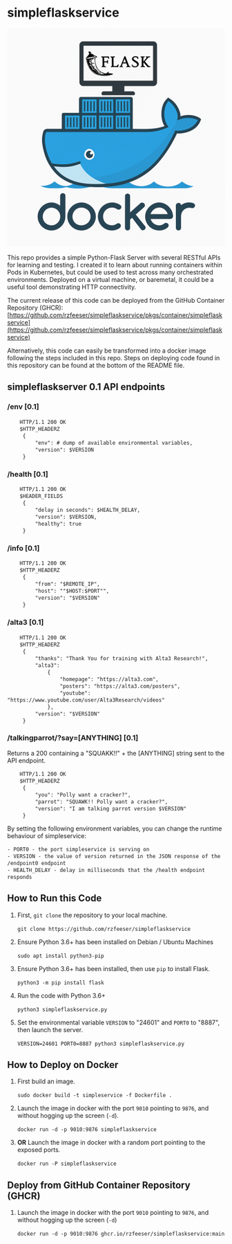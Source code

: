 # simpleflaskservice

![rzfeeser-simpleflaskservice](https://raw.githubusercontent.com/rzfeeser/simpleflaskservice/9120566295df958912f2eb97860175a2fb2a9bd1/images/rzfeeser-simpleflaskservice.png)

This repo provides a simple Python-Flask Server with several RESTful APIs for learning and testing. I created it to learn about running containers within Pods in Kubernetes, but could be used to test across many orchestrated environments. Deployed on a virtual machine, or baremetal, it could be a useful tool demonstrating HTTP connectivity.  

The current release of this code can be deployed from the GitHub Container Repository (GHCR): [https://github.com/rzfeeser/simpleflaskservice/pkgs/container/simpleflaskservice](https://github.com/rzfeeser/simpleflaskservice/pkgs/container/simpleflaskservice)

Alternatively, this code can easily be transformed into a docker image following the steps included in this repo. Steps on deploying code found in this repository can be found at the bottom of the README file.

## simpleflaskserver 0.1 API endpoints 

### /env [0.1]

        HTTP/1.1 200 OK
        $HTTP_HEADERZ
         {
             "env": # dump of available environmental variables,
             "version": $VERSION
         }


### /health [0.1]

        HTTP/1.1 200 OK
        $HEADER_FIELDS
         {
             "delay in seconds": $HEALTH_DELAY,
             "version": $VERSION,
             "healthy": true
         }


### /info [0.1]

        HTTP/1.1 200 OK
        $HTTP_HEADERZ
         {
             "from": "$REMOTE_IP",
             "host": ""$HOST:$PORT"",
             "version": "$VERSION"
         }


### /alta3 [0.1]

        HTTP/1.1 200 OK
        $HTTP_HEADERZ
         {
             "thanks": "Thank You for training with Alta3 Research!",
             "alta3":
                 {
                     "homepage": "https://alta3.com",
                     "posters": "https://alta3.com/posters",
                     "youtube": "https://www.youtube.com/user/Alta3Research/videos"
                 },
             "version": "$VERSION"
         }


### /talkingparrot/?say=[ANYTHING] [0.1]
Returns a 200 containing a "SQUAKK!!" + the [ANYTHING] string sent to the API endpoint.

        HTTP/1.1 200 OK
        $HTTP_HEADERZ
         {
             "you": "Polly want a cracker?",
             "parrot": "SQUAWK!! Polly want a cracker?",
             "version": "I am talking parrot version $VERSION"
         }


By setting the following environment variables, you can change the runtime behaviour of simpleservice:

    - PORT0 - the port simpleservice is serving on
    - VERSION - the value of version returned in the JSON response of the /endpoint0 endpoint
    - HEALTH_DELAY - delay in milliseconds that the /health endpoint responds

## How to Run this Code

1. First, `git clone` the repository to your local machine.

   `git clone https://github.com/rzfeeser/simpleflaskservice`

0. Ensure Python 3.6+ has been installed on Debian / Ubuntu Machines

    `sudo apt install python3-pip`

0. Ensure Python 3.6+ has been installed, then use `pip` to install Flask.

   `python3 -m pip install flask`

0. Run the code with Python 3.6+

    `python3 simpleflaskservice.py`
        
0. Set the environmental variable `VERSION` to "24601" and `PORT0` to "8887", then launch the server.

    `VERSION=24601 PORT0=8887 python3 simpleflaskservice.py`

## How to Deploy on Docker

1. First build an image.

    `sudo docker build -t simpleservice -f Dockerfile .`

0. Launch the image in docker with the port `9010` pointing to `9876`, and without hogging up the screen (`-d`).

    `docker run -d -p 9010:9876 simpleflaskservice`

0. **OR** Launch the image in docker with a random port pointing to the exposed ports.

    `docker run -P simpleflaskservice`

## Deploy from GitHub Container Repository (GHCR)

1. Launch the image in docker with the port `9010` pointing to `9876`, and without hogging up the screen (`-d`)

    `docker run -d -p 9010:9876 ghcr.io/rzfeeser/simpleflaskservice:main`
